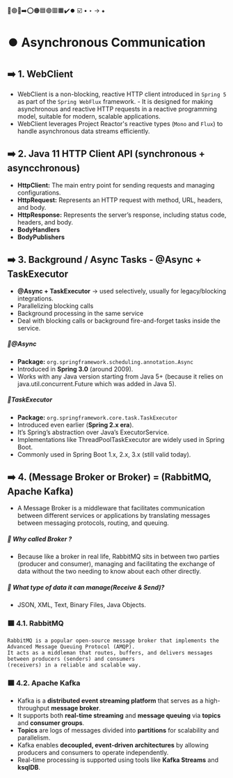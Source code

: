 🔵🟢🔴➡️⭕🟠🟦🟣🟥🟧✔️⏺️
☑️ • ‣ → ⁕

# ⏺️ Asynchronous Communication

## ➡️ 1. WebClient

- WebClient is a non-blocking, reactive HTTP client introduced in `Spring 5` as part of the `Spring WebFlux` framework. - It is designed for making asynchronous and reactive HTTP requests in a reactive programming model, suitable for modern, scalable applications.
- WebClient leverages Project Reactor's reactive types (`Mono` and `Flux`) to handle asynchronous data streams efficiently.

## ➡️ 2. Java 11 HTTP Client API (synchronous + asyncchronous)

- **HttpClient:** The main entry point for sending requests and managing configurations.
- **HttpRequest:** Represents an HTTP request with method, URL, headers, and body.
- **HttpResponse:** Represents the server’s response, including status code, headers, and body.
- **BodyHandlers**
- **BodyPublishers**

## ➡️ 3. Background / Async Tasks - @Async + TaskExecutor

- **@Async + TaskExecutor** → used selectively, usually for legacy/blocking integrations.
- Parallelizing blocking calls
- Background processing in the same service
- Deal with blocking calls or background fire-and-forget tasks inside the service.

##### 🔵@Async

- **Package:** `org.springframework.scheduling.annotation.Async`
- Introduced in **Spring 3.0** (around 2009).
- Works with any Java version starting from Java 5+ (because it relies on java.util.concurrent.Future which was added in Java 5).

##### 🔵TaskExecutor

- **Package:** `org.springframework.core.task.TaskExecutor`
- Introduced even earlier (**Spring 2.x era**).
- It’s Spring’s abstraction over Java’s ExecutorService.
- Implementations like ThreadPoolTaskExecutor are widely used in Spring Boot.
- Commonly used in Spring Boot 1.x, 2.x, 3.x (still valid today).

## ➡️ 4. (Message Broker or Broker) = (RabbitMQ, Apache Kafka)

- A Message Broker is a middleware that facilitates communication between different services or applications by
  translating messages between messaging protocols, routing, and queuing.

##### 🔵 Why called Broker ?

- Because like a broker in real life, RabbitMQ sits in between two parties (producer and consumer),
  managing and facilitating the exchange of data without the two needing to know about each other directly.

##### 🔵 What type of data it can manage(Receive & Send)?

- JSON, XML, Text, Binary Files, Java Objects.

### 🟦 4.1. RabbitMQ

    RabbitMQ is a popular open-source message broker that implements the Advanced Message Queuing Protocol (AMQP).
    It acts as a middleman that routes, buffers, and delivers messages between producers (senders) and consumers
    (receivers) in a reliable and scalable way.

### 🟦 4.2. Apache Kafka

- Kafka is a **distributed event streaming platform** that serves as a high-throughput **message broker**.
- It supports both **real-time streaming** and **message queuing** via **topics** and **consumer groups**.
- **Topics** are logs of messages divided into **partitions** for scalability and parallelism.
- Kafka enables **decoupled, event-driven architectures** by allowing producers and consumers to operate independently.
- Real-time processing is supported using tools like **Kafka Streams** and **ksqlDB**.
